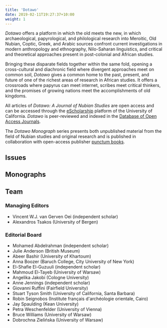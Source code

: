 ```yaml
---
title: 'Dotawo'
date: 2019-02-11T19:27:37+10:00
weight: 1
---
```

*Dotawo* offers a platform in which the old meets the new, in which archaeological, papyrological, and philological research into Meroitic, Old Nubian, Coptic, Greek, and Arabic sources confront current investigations in modern anthropology and ethnography, Nilo-Saharan linguistics, and critical and theoretical approaches present in post-colonial and African studies.

Bringing these disparate fields together within the same fold, opening a cross-cultural and diachronic field where divergent approaches meet on common soil, *Dotawo* gives a common home to the past, present, and future of one of the richest areas of research in African studies. It offers a crossroads where papyrus can meet internet, scribes meet critical thinkers, and the promises of growing nations meet the accomplishments of old kingdoms.

All articles of *Dotawo: A Journal of Nubian Studies* are open access and can be accessed through the [eScholarship](https://escholarship.org/uc/dotawo) platform of the University of California. *Dotawo* is peer-reviewed and indexed in the [Database of Open Access Journals](https://doaj.org/toc/2373-2571).

The *Dotawo Monograph* series presents both unpublished material from the field of Nubian studies and original research and is published in collaboration with open-access publisher [punctum books](https://punctumbooks.com/imprints/dotawo/).

## Issues

## Monographs

## Team

### Managing Editors
* Vincent W.J. van Gerven Oei (independent scholar)
* Alexandros Tsakos (University of Bergen)

### Editorial Board
* Mohamed Abdelrahman (independent scholar)
* Julie Anderson (British Museum)
* Abeer Bashir (University of Khartoum)
* Anna Boozer (Baruch College, City University of New York)
* El-Shafie El-Guzuuli (independent scholar)
* Mahmoud El-Tayeb (University of Warsaw)
* Angelika Jakobi (Cologne University)
* Anne Jennings (independent scholar)
* Giovanni Ruffini (Fairfield University)
* Stuart Tyson Smith (University of California, Santa Barbara)
* Robin Seignobos (Institute français d'archéologie orientale, Cairo)
* Jay Spaulding (Kean University)
* Petra Weschenfelder (University of Vienna)
* Bruce Williams (University of Warsaw)
* Dobrochna Zielińska (University of Warsaw)
